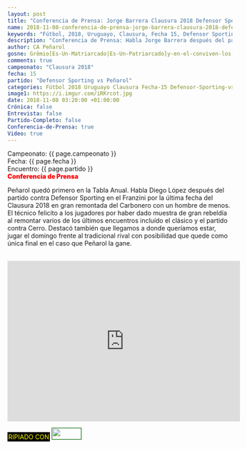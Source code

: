 ```yaml
---
layout: post
title: "Conferencia de Prensa: Jorge Barrera Clausura 2018 Defensor Sporting 1-2 Peñarol"
name: 2018-11-08-conferencia-de-prensa-jorge-barrera-clausura-2018-defensor-sporting-vs-penarol.markdown
keywords: "Fútbol, 2018, Uruguayo, Clausura, Fecha 15, Defensor Sporting vs Peñarol, Conferencia de Prensa, Jorge Barrera"
description: "Conferencia de Prensa: Habla Jorge Barrera después del partido Defensor Sporting vs Peñarol por la decimoquinta fecha del Clausura 2018 en el Franzini. Peñarol quedo primero en la Tabla Anual"
author: CA Peñarol
gosne: Grêmio[Es-Un-Matriarcado|Es-Un-Patriarcado]y-en-el-conviven-los-dos-colectivos
comments: true
campeonato: "Clausura 2018"
fecha: 15
partido: "Defensor Sporting vs Peñarol"
categories: Fútbol 2018 Uruguayo Clausura Fecha-15 Defensor-Sporting-vs-Peñarol Conferencia-de-Prensa
image1: https://i.imgur.com/iRKrcot.jpg
date: 2018-11-08 03:20:00 +01:00:00
Crónica: false
Entrevista: false
Partido-Completo: false
Conferencia-de-Prensa: true
Video: true
---
```


Campeonato: <span>{{ page.campeonato }}</span><br>
Fecha: <span>{{ page.fecha }}</span><br>
Encuentro: <span>{{ page.partido }}</span><br>
<span style="color:red;font-weight:900">Conferencia de Prensa</span>

Peñarol quedó primero en la Tabla Anual. Habla Diego López después del partido contra Defensor Sporting en el Franzini por la última fecha del Clausura 2018 en gran remontada del Carbonero con un hombre de menos. El técnico felicito a los jugadores por haber dado muestra de gran rebeldía al remontar varios de los últimos encuentros incluído el clásico y el partido contra Cerro. Destacó también que llegamos a donde queríamos estar, jugar el domingo frente al tradicional rival con posibilidad que quede como única final en el caso que Peñarol la gane.

<br>

<iframe width="521" height="360" src="https://www.youtube.com/embed/zSnqts74HIc" frameborder="0" allow="accelerometer; autoplay; encrypted-media; gyroscope; picture-in-picture" allowfullscreen></iframe>

<br>

<span style="color:yellow;background:black;padding:2px;">RIPIADO CON</span> <a href="http://ffmpeg.org"><img src="{{ site.url }}/images/ffmpeg.png" width="65px" height="25px" style="border:1px solid green;"></a>
